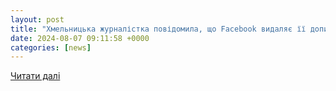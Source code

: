 ```yaml
---
layout: post
title: "Хмельницька журналістка повідомила, що Facebook видаляє її дописи, які стосуються Росії"
date: 2024-08-07 09:11:58 +0000
categories: [news]
---
```


[Читати далі](https://imi.org.ua/news/hmelnytska-zhurnalistka-povidomyla-shho-facebook-vydalyaye-yiyi-dopysy-shho-stosuyutsya-rosiyi-i62938)
